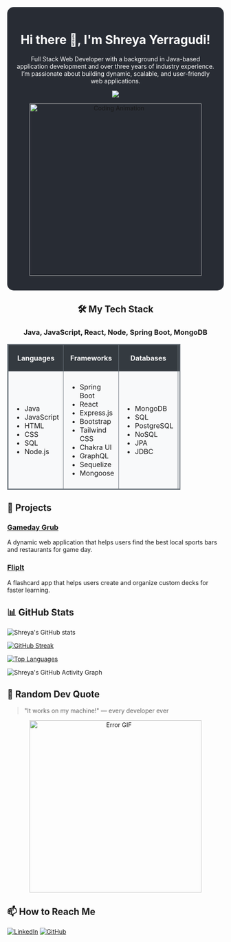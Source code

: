 <div align="center" style="background-color: #282C34; padding: 20px; border-radius: 15px;">
  <h1 style="color: #FFFFFF;">Hi there 👋, I'm Shreya Yerragudi!</h1>
  <p style="color: #FFFFFF;">Full Stack Web Developer with a background in Java-based application development and over three years of industry experience. I’m passionate about building dynamic, scalable, and user-friendly web applications.</p>
  
<p>
  <img src="https://readme-typing-svg.demolab.com/?lines=Full+Stack+Developer;Java+Enthusiast;React%20%7C%20Node%20%7C%20JavaScript;Building+Scalable+Apps!&font=Fira%20Code&center=true&width=440&height=45&color=9b59b6&vCenter=true&size=22">
</p>
  
<p align="center">
  <img src="https://media1.tenor.com/m/rhp5u8ogQa4AAAAd/minion.gif" alt="Coding Animation" width="400"/>
</p>

</div>

<h2 align="center">🛠️ My Tech Stack</h2>

<h3 align="center">Java, JavaScript, React, Node, Spring Boot, MongoDB</h3>

<table align="center" style="width:80%; border: 2px solid #6c757d; border-collapse: collapse; background-color: #f8f9fa;">
  <thead>
    <tr style="background-color: #343a40; color: #ffffff;">
      <th style="border: 1px solid #6c757d; padding: 10px;">Languages</th>
      <th style="border: 1px solid #6c757d; padding: 10px;">Frameworks</th>
      <th style="border: 1px solid #6c757d; padding: 10px;">Databases</th>
      <th style="border: 1px solid #6c757d; padding: 10px;">Cloud Technologies</th>
      <th style="border: 1px solid #6c757d; padding: 10px;">DevOps Tools</th>
      <th style="border: 1px solid #6c757d; padding: 10px;">Other Technologies</th>
    </tr>
  </thead>
  <tbody>
    <tr>
      <td style="border: 1px solid #6c757d; padding: 10px;">
        <ul>
          <li>Java</li>
          <li>JavaScript</li>
          <li>HTML</li>
          <li>CSS</li>
          <li>SQL</li>
          <li>Node.js</li>
        </ul>
      </td>
      <td style="border: 1px solid #6c757d; padding: 10px;">
        <ul>
          <li>Spring Boot</li>
          <li>React</li>
          <li>Express.js</li>
          <li>Bootstrap</li>
          <li>Tailwind CSS</li>
          <li>Chakra UI</li>
          <li>GraphQL</li>
          <li>Sequelize</li>
          <li>Mongoose</li>
        </ul>
      </td>
      <td style="border: 1px solid #6c757d; padding: 10px;">
        <ul>
          <li>MongoDB</li>
          <li>SQL</li>
          <li>PostgreSQL</li>
          <li>NoSQL</li>
          <li>JPA</li>
          <li>JDBC</li>
        </ul>
      </td>
      <td style="border: 1px solid #6c757d; padding: 10px;">
        <ul>
          <li>AWS</li>
          <li>Azure</li>
        </ul>
      </td>
      <td style="border: 1px solid #6c757d; padding: 10px;">
        <ul>
          <li>Git</li>
          <li>Docker</li>
        </ul>
      </td>
      <td style="border: 1px solid #6c757d; padding: 10px;">
        <ul>
          <li>RESTful APIs</li>
          <li>Progressive Web Apps</li>
          <li>MVC Paradigm</li>
          <li>Agile Development</li>
          <li>jQuery</li>
          <li>JSON</li>
          <li>AJAX</li>
        </ul>
      </td>
    </tr>
  </tbody>
</table>


## 🚀 Projects
### [Gameday Grub](https://github.com/shreyareddy6/gameday-grub)
A dynamic web application that helps users find the best local sports bars and restaurants for game day.

### [FlipIt](https://github.com/shreyareddy6/flipit)
A flashcard app that helps users create and organize custom decks for faster learning.

## 📊 GitHub Stats

![Shreya's GitHub stats](https://github-readme-stats.vercel.app/api?username=shreyareddy6&show_icons=true&theme=radical)

[![GitHub Streak](https://streak-stats.demolab.com?user=shreyareddy6&theme=radical&date_format=j%20M%5B%20Y%5D)](https://git.io/streak-stats)

[![Top Languages](https://github-readme-stats.vercel.app/api/top-langs/?username=shreyareddy6&layout=compact&theme=radical)](https://github.com/anuraghazra/github-readme-stats)

![Shreya's GitHub Activity Graph](https://github-readme-activity-graph.vercel.app/graph?username=shreyareddy6&theme=dracula)

## 💬 Random Dev Quote

> "It works on my machine!" — every developer ever

<p align="center">
  <img src="https://media.giphy.com/media/Ll22OhMLAlVDb8UQWe/giphy.gif" alt="Error GIF" width="400"/>
</p>

## 📫 How to Reach Me
[![LinkedIn](https://img.shields.io/badge/-LinkedIn-blue?style=flat&logo=Linkedin&logoColor=white)](https://www.linkedin.com/in/shreyayerragudi)
[![GitHub](https://img.shields.io/badge/-GitHub-black?style=flat&logo=github&logoColor=white)](https://github.com/shreyareddy6)
